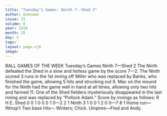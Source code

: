 ```yaml
---
title: "Tuesday’s Games: Ninth 7--Shed 2"
author: Unknown
issue: 21
volume: 6
year: 1916
month: 25
day: V
tags:
layout: page.njk
image:
---
```

BALL GAMES OF THE WEEK   Tuesday’s Games   Ninth 7—Shed 2      The Ninth defeated the Shed in a slow and listless game by the score 7—2.       The Ninth scored 3 runs in the 1st inning off Miller who was replaced by Banks, who finished the game, allowing 5 hits and strucking out 6.      Mac on the mound for the Ninth had the game well in hand at all times, allowing only two hits and fanned 11.      One of the Shed fielders mysteriously disappeared in the last inning and was replaced by “Pollock Adam.”      Score by innings as follows:   R H E. Shed 0 0 1 0 0 0 1 0—2 2 1 Ninth 3 1 0 0 1 2 0 0—7 8 1   Home run—Wmsp’t   Two base hits— Winters; Chick.   Umpires—Fred and Andy.   

